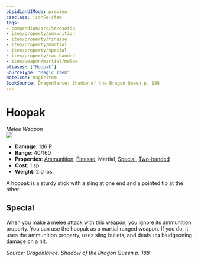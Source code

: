 ```yaml
---
obsidianUIMode: preview
cssclass: json5e-item
tags:
- compendium/src/5e/dsotdq
- item/property/ammunition
- item/property/finesse
- item/property/martial
- item/property/special
- item/property/two-handed
- item/weapon/martial/melee
aliases: ["Hoopak"]
SourceType: "Magic Item"
NoteIcon: magicitem
BookSource: Dragonlance: Shadow of the Dragon Queen p. 188
---
```

# Hoopak
*Melee Weapon*  
![](/2-Mechanics/CLI/items/img/hoopak.webp#right)  

- **Damage**: 1d6 P
- **Range**: 40/160
- **Properties**: [Ammunition](/2-Mechanics/CLI/rules/item-properties.md#Ammunition), [Finesse](/2-Mechanics/CLI/rules/item-properties.md#Finesse), Martial, [Special](/2-Mechanics/CLI/rules/item-properties.md#Special), [Two-handed](/2-Mechanics/CLI/rules/item-properties.md#Two-handed)
- **Cost**: 1 sp
- **Weight**: 2.0 lbs.

A hoopak is a sturdy stick with a sling at one end and a pointed tip at the other.

## Special

When you make a melee attack with this weapon, you ignore its ammunition property. You can use the hoopak as a martial ranged weapon. If you do, it uses the ammunition property, uses sling bullets, and deals `1d4` bludgeoning damage on a hit.

*Source: Dragonlance: Shadow of the Dragon Queen p. 188*